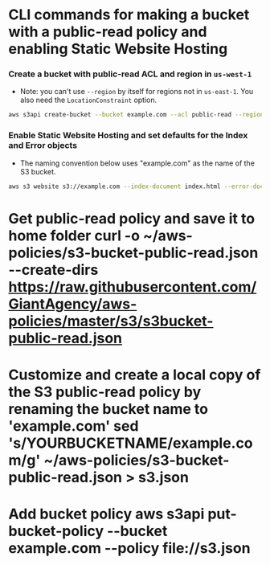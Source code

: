 # CLI commands for making a bucket with a public-read policy and enabling Static Website Hosting

### Create a bucket with public-read ACL and region in `us-west-1`
  * Note: you can't use `--region` by itself for regions not in `us-east-1`. You also need the `LocationConstraint` option.
  ```bash
  aws s3api create-bucket --bucket example.com --acl public-read --region us-west-1 --create-bucket-configuration LocationConstraint=us-west-1
  ```

### Enable Static Website Hosting and set defaults for the Index and Error objects
  * The naming convention below uses "example.com" as the name of the S3 bucket.
```bash
aws s3 website s3://example.com --index-document index.html --error-document index.html
```

# Get public-read policy and save it to home folder curl -o ~/aws-policies/s3-bucket-public-read.json --create-dirs https://raw.githubusercontent.com/GiantAgency/aws-policies/master/s3/s3bucket-public-read.json

# Customize and create a local copy of the S3 public-read policy by renaming the bucket name to 'example.com' sed 's/YOURBUCKETNAME/example.com/g' ~/aws-policies/s3-bucket-public-read.json > s3.json

# Add bucket policy aws s3api put-bucket-policy --bucket example.com --policy file://s3.json
